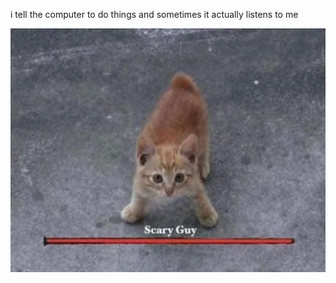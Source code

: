 i tell the computer to do things and sometimes it actually listens to me
<!--START_SECTION:update_image-->
<img src=https://raw.githubusercontent.com/sneakykestrel/sneakykestrel/main/.github/images/scary-guy.jpg height="" width="" align=left alt=kitty />
<!--END_SECTION:update_image-->

